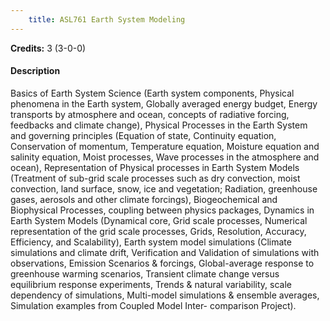 ```yaml
---
    title: ASL761 Earth System Modeling
---
```

**Credits:** 3 (3-0-0)



#### Description 
Basics of Earth System Science (Earth system components, Physical phenomena in the Earth system, Globally averaged energy budget, Energy transports by atmosphere and ocean, concepts of radiative forcing, feedbacks and climate change), Physical Processes in the Earth System and governing principles (Equation of state, Continuity equation, Conservation of momentum, Temperature equation, Moisture equation and salinity equation, Moist processes, Wave processes in the atmosphere and ocean), Representation of Physical processes in Earth System Models (Treatment of sub-grid scale processes such as dry convection, moist convection, land surface, snow, ice and vegetation; Radiation, greenhouse gases, aerosols and other climate forcings), Biogeochemical and Biophysical Processes, coupling between physics packages, Dynamics in Earth System Models (Dynamical core, Grid scale processes, Numerical representation of the grid scale processes, Grids, Resolution, Accuracy, Efficiency, and Scalability), Earth system model simulations (Climate simulations and climate drift, Verification and Validation of simulations with observations, Emission Scenarios & forcings, Global-average response to greenhouse warming scenarios, Transient climate change versus equilibrium response experiments, Trends & natural variability, scale dependency of simulations, Multi-model simulations & ensemble averages, Simulation examples from Coupled Model Inter- comparison Project).